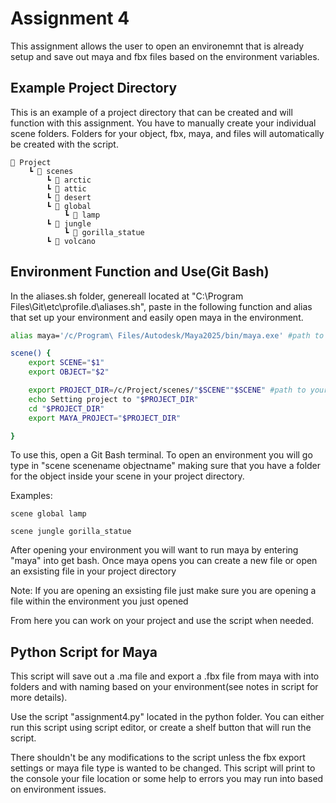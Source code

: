# Assignment 4
This assignment allows the user to open an environemnt that is already setup and save out maya and fbx files based on the environment variables.
## Example Project Directory
This is an example of a project directory that can be created and will function with this assignment. You have to manually create your individual scene folders. Folders for your object, fbx, maya, and files will automatically be created with the script.
```
📁 Project
    ┗ 📁 scenes
        ┗ 📁 arctic
        ┗ 📁 attic
        ┗ 📁 desert
        ┗ 📁 global
            ┗ 📁 lamp
        ┗ 📁 jungle
            ┗ 📁 gorilla_statue
        ┗ 📁 volcano
```
## Environment Function and Use(Git Bash)

In the aliases.sh folder, genereall located at "C:\Program Files\Git\etc\profile.d\aliases.sh", paste in the following function and alias that set up your environment and easily open maya in the environment.
```bash
alias maya='/c/Program\ Files/Autodesk/Maya2025/bin/maya.exe' #path to your maya.exe file

scene() {
	export SCENE="$1"
	export OBJECT="$2"

	export PROJECT_DIR=/c/Project/scenes/"$SCENE""$SCENE" #path to your project directory with '/"$SCENE"' at the end this uses the example directory provided
	echo Setting project to "$PROJECT_DIR"
	cd "$PROJECT_DIR"
	export MAYA_PROJECT="$PROJECT_DIR"

}
```
To use this, open a Git Bash terminal. To open an environment you will go type in "scene scenename objectname" making sure that you have a folder for the object inside your scene in your project directory.

Examples:
``` 
scene global lamp

scene jungle gorilla_statue
```
After opening your environment you will want to run maya by entering "maya" into get bash. Once maya opens you can create a new file or open an exsisting file in your project directory

Note: If you are opening an exsisting file just make sure you are opening a file within the environment you just opened

From here you can work on your project and use the script when needed.

## Python Script for Maya
This script will save out a .ma file and export a .fbx file from maya with into folders and with naming based on your environment(see notes in script for more details).

Use the script "assignment4.py" located in the python folder. You can either run this script using script editor, or create a shelf button that will run the script.

There shouldn't be any modifications to the script unless the fbx export settings or maya file type is wanted to be changed. This script will print to the console your file location or some help to errors you may run into based on environment issues.